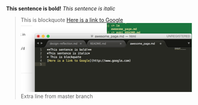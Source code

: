 **This sentence is bold!**
*This sentence is italic*
> This is blockquote
[Here is a link to Google](http://www.google.com)
![screenshot image](screenshot.png)
Extra line from master branch
